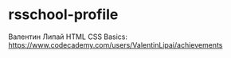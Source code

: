 # rsschool-profile
Валентин Липай
HTML CSS Basics: https://www.codecademy.com/users/ValentinLipai/achievements
